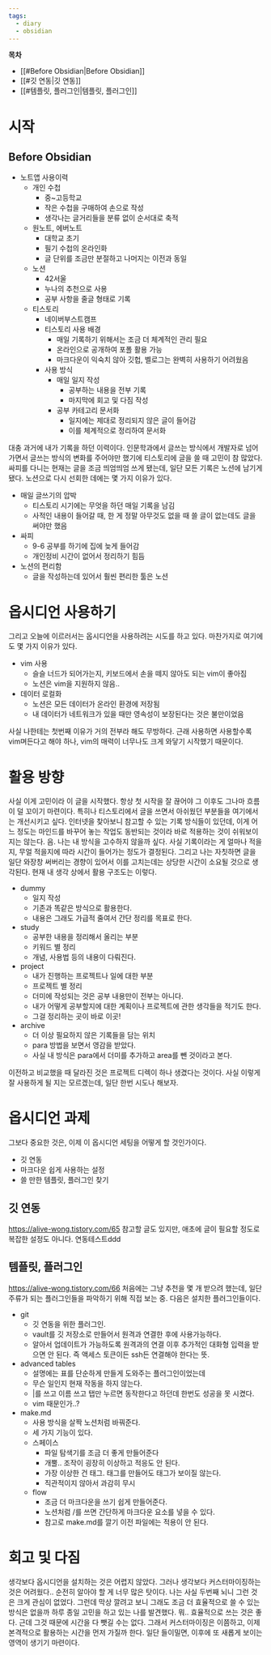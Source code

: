 ```yaml
---
tags:
  - diary
  - obsidian
---
```


**목차**
- [[#Before Obsidian|Before Obsidian]]
- [[#깃 연동|깃 연동]]
- [[#템플릿, 플러그인|템플릿, 플러그인]]

# 시작
## Before Obsidian
- 노트앱 사용이력
  - 개인 수첩
    - 중~고등학교
    - 작은 수첩을 구매하여 손으로 작성
    - 생각나는 글거리들을 분류 없이 순서대로 축적
  - 원노트, 에버노트
    - 대학교 초기
    - 필기 수첩의 온라인화
    - 글 단위를 조금만 분절하고 나머지는 이전과 동일
  - 노션
    - 42서울
    - 누나의 추천으로 사용
    - 공부 사항을 줄글 형태로 기록
  - 티스토리
    - 네이버부스트캠프
    - 티스토리 사용 배경
      - 매일 기록하기 위해서는 조금 더 체계적인 관리 필요
      - 온라인으로 공개하여 포폴 활용 가능
      - 마크다운이 익숙치 않아 깃헙, 벨로그는 완벽히 사용하기 어려웠음
    - 사용 방식
      - 매일 일지 작성
        - 공부하는 내용을 전부 기록
        - 마지막에 회고 및 다짐 작성
      - 공부 카테고리 문서화
        - 일지에는 제대로 정리되지 않은 글이 들어감
        - 이를 체계적으로 정리하여 문서화

대충 과거에 내가 기록을 하던 이력이다. 인문학과에서 글쓰는 방식에서 개발자로 넘어가면서 글쓰는 방식의 변화를 주어야만 했기에 티스토리에 글을 쓸 때 고민이 참 많았다.
싸피를 다니는 현재는 글을 조금 띄엄띄엄 쓰게 됐는데, 일단 모든 기록은 노션에 남기게 됐다. 노션으로 다시 선회한 데에는 몇 가지 이유가 있다.
- 매일 글쓰기의 압박
  - 티스토리 시기에는 무엇을 하던 매일 기록을 남김
  - 사적인 내용이 들어갈 때, 한 게 정말 아무것도 없을 때 쓸 글이 없는데도 글을 써야만 했음
- 싸피
  - 9-6 공부를 하기에 집에 늦게 들어감
  - 개인정비 시간이 없어서 정리하기 힘듬
- 노션의 편리함
  - 글을 작성하는데 있어서 훨씬 편리한 툴은 노션

# 옵시디언 사용하기
그리고 오늘에 이르러서는 옵시디언을 사용하려는 시도를 하고 있다. 마찬가지로 여기에도 몇 가지 이유가 있다.
- vim 사용
  - 슬슬 너드가 되어가는지, 키보드에서 손을 떼지 않아도 되는 vim이 좋아짐
  - 노션은 vim을 지원하지 않음..
- 데이터 로컬화
  - 노션은 모든 데이터가 온라인 환경에 저장됨
  - 내 데이터가 네트워크가 있을 때만 영속성이 보장된다는 것은 불만이었음

사실 나한테는 첫번째 이유가 거의 전부라 해도 무방하다. 근래 사용하면 사용할수록 vim며든다고 해야 하나, vim의 매력이 너무나도 크게 와닿기 시작했기 때문이다.

# 활용 방향
사실 이게 고민이라 이 글을 시작했다. 항상 첫 시작을 잘 끊어야 그 이후도 그나마 흐름이 덜 꼬이기 마련이다. 특히나 티스토리에서 글을 쓰면서 아쉬웠던 부분들을 여기에서는 개선시키고 싶다. 
인터넷을 찾아보니 참고할 수 있는 기록 방식들이 있던데, 이게 어느 정도는 마인드를 바꾸어 놓는 작업도 동반되는 것이라 바로 적용하는 것이 쉬워보이지는 않는다. 
음. 나는 내 방식을 고수하지 않을까 싶다. 사실 기록이라는 게 얼마나 적을지, 무얼 적을지에 따라 시간이 들어가는 정도가 결정된다. 그리고 나는 자칫하면 글을 일단 와장창 써버리는 경향이 있어서 이를 고치는데는 상당한 시간이 소요될 것으로 생각된다. 
현재 내 생각 상에서 활용 구조도는 이렇다.
- dummy
  - 일지 작성
  - 기존과 똑같은 방식으로 활용한다. 
  - 내용은 그래도 가급적 줄여서 간단 정리를 목표로 한다.
- study
  - 공부한 내용을 정리해서 올리는 부분
  - 키워드 별 정리
  - 개념, 사용법 등의 내용이 다뤄진다.
- project
  - 내가 진행하는 프로젝트나 일에 대한 부분
  - 프로젝트 별 정리
  - 더미에 작성되는 것은 공부 내용만이 전부는 아니다.
  - 내가 어떻게 공부할지에 대한 계획이나 프로젝트에 관한 생각들을 적기도 한다.
  - 그걸 정리하는 곳이 바로 이곳!
- archive
  - 더 이상 필요하지 않은 기록들을 담는 위치
  - para 방법을 보면서 영감을 받았다.
  - 사실 내 방식은 para에서 더미를 추가하고 area를 뺀 것이라고 본다. 

이전하고 비교했을 때 달라진 것은 프로젝트 디렉이 하나 생겼다는 것이다. 사실 이렇게 잘 사용하게 될 지는 모르겠는데, 일단 한번 시도나 해보자. 

# 옵시디언 과제

그보다 중요한 것은, 이제 이 옵시디언 세팅을 어떻게 할 것인가이다. 
- 깃 연동
- 마크다운 쉽게 사용하는 설정
- 쓸 만한 템플릿, 플러그인 찾기

## 깃 연동
https://alive-wong.tistory.com/65
참고할 글도 있지만, 애초에 글이 필요할 정도로 복잡한 설정도 아니다.
연동테스트ddd

## 템플릿, 플러그인
https://alive-wong.tistory.com/66
처음에는 그냥 추천을 몇 개 받으려 했는데, 일단 주류가 되는 플러그인들을 파악하기 위해 직접 보는 중.
다음은 설치한 플러그인들이다.
- git
  - 깃 연동을 위한 플러그인. 
  - vault를 깃 저장소로 만들어서 원격과 연결한 후에 사용가능하다.
  - 알아서 업데이트가 가능하도록 원격과의 연결 이후 추가적인 대화형 입력을 받으면 안 된다. 즉 액세스 토큰이든 ssh든 연결해야 한다는 뜻. 
- advanced tables
	- 설명에는 표를 단순하게 만들게 도와주는 플러그인이었는데
	- 무슨 일인지 현재 작동을 하지 않는다.
	- |를 쓰고 이름 쓰고 탭만 누르면 동작한다고 하던데 한번도 성공을 못 시켰다. 
	- vim 때문인가..?
- make.md
	- 사용 방식을 살짝 노션처럼 바꿔준다.
	- 세 가지 기능이 있다.
	- 스페이스
		- 파일 탐색기를 조금 더 좋게 만들어준다
		- 개뿔.. 조작이 굉장히 이상하고 적응도 안 된다.
		- 가장 이상한 건 태그. 태그를 만들어도 태그가 보이질 않는다.
		- 직관적이지 않아서 과감히 무시
	- flow
		- 조금 더 마크다운을 쓰기 쉽게 만들어준다. 
		- 노션처럼 /를 쓰면 간단하게 마크다운 요소를 넣을 수 있다.
		- 참고로 make.md를 깔기 이전 파일에는 적용이 안 된다. 


# 회고 및 다짐
생각보다 옵시디언을 설치하는 것은 어렵지 않았다. 그러나 생각보다 커스터마이징하는 것은 어려웠다.. 순전히 알아야 할 게 너무 많은 탓이다.
나는 사실 두번째 뇌니 그런 것은 크게 관심이 없었다. 그런데 막상 깔려고 보니 그래도 조금 더 효율적으로 쓸 수 있는 방식은 없을까 하루 종일 고민을 하고 있는 나를 발견했다.
뭐.. 효율적으로 쓰는 것은 좋다. 근데 그것 때문에 시간을 다 뺏길 수는 없다. 그래서 커스터마이징은 이쯤하고, 이제 본격적으로 활용하는 시간을 먼저 가질까 한다. 일단 들이밀면, 이후에 또 새롭게 보이는 영역이 생기기 마련이다. 